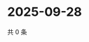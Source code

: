 # 2025-09-28

共 0 条

<!-- BEGIN ZHIHUVIDEO -->
<!-- 最后更新时间 Sun Sep 28 2025 22:08:23 GMT+0800 (China Standard Time) -->

<!-- END ZHIHUVIDEO -->
